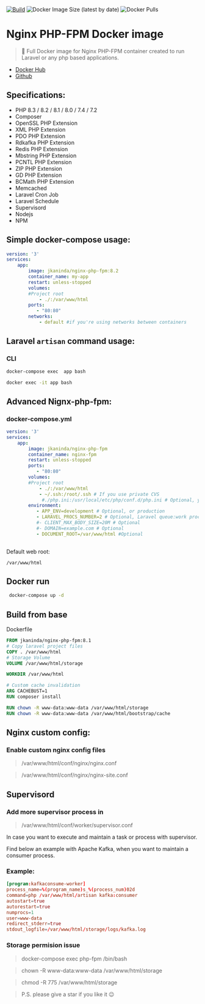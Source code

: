 [![Build](https://github.com/jkaninda/nginx-php-fpm/actions/workflows/build.yml/badge.svg)](https://github.com/jkaninda/nginx-php-fpm/actions/workflows/build.yml)
![Docker Image Size (latest by date)](https://img.shields.io/docker/image-size/jkaninda/nginx-php-fpm?style=flat-square)
![Docker Pulls](https://img.shields.io/docker/pulls/jkaninda/nginx-php-fpm?style=flat-square)

# Nginx PHP-FPM Docker image

> 🐳 Full Docker image for Nginx PHP-FPM container created to run Laravel or any php based applications.

- [Docker Hub](https://hub.docker.com/r/jkaninda/nginx-php-fpm)
- [Github](https://github.com/jkaninda/nginx-php-fpm)

## Specifications:

* PHP 8.3 / 8.2 / 8.1 / 8.0 / 7.4 / 7.2
* Composer
* OpenSSL PHP Extension
* XML PHP Extension
* PDO PHP Extension
* Rdkafka PHP Extension
* Redis PHP Extension
* Mbstring PHP Extension
* PCNTL PHP Extension
* ZIP PHP Extension
* GD PHP Extension
* BCMath PHP Extension
* Memcached
* Laravel Cron Job
* Laravel Schedule
* Supervisord
* Nodejs
* NPM

## Simple docker-compose usage:

```yml
version: '3'
services:
    app:
        image: jkaninda/nginx-php-fpm:8.2
        container_name: my-app
        restart: unless-stopped      
        volumes:
        #Project root
            - ./:/var/www/html
        ports:
           - "80:80"
        networks:
            - default #if you're using networks between containers

```
## Laravel `artisan` command usage:
### CLI
```sh
docker-compose exec  app bash

```
```sh
docker exec -it app bash

```

## Advanced Nignx-php-fpm:
### docker-compose.yml
```yml
version: '3'
services:
    app:
        image: jkaninda/nginx-php-fpm
        container_name: nginx-fpm
        restart: unless-stopped 
        ports:
           - "80:80"    
        volumes:
        #Project root
            - ./:/var/www/html
            - ~/.ssh:/root/.ssh # If you use private CVS
             #./php.ini:/usr/local/etc/php/conf.d/php.ini # Optional, your custom php init file
        environment:
           - APP_ENV=development # Optional, or production
           - LARAVEL_PROCS_NUMBER=2 # Optional, Laravel queue:work process number
           #- CLIENT_MAX_BODY_SIZE=20M # Optional
           #- DOMAIN=example.com # Optional
           - DOCUMENT_ROOT=/var/www/html #Optional
 
```
Default web root:
```
/var/www/html
```


## Docker run
```sh
 docker-compose up -d

```
## Build from base
Dockerfile
```Dockerfile
FROM jkaninda/nginx-php-fpm:8.1
# Copy laravel project files
COPY . /var/www/html
# Storage Volume
VOLUME /var/www/html/storage

WORKDIR /var/www/html

# Custom cache invalidation
ARG CACHEBUST=1
RUN composer install

RUN chown -R www-data:www-data /var/www/html/storage
RUN chown -R www-data:www-data /var/www/html/bootstrap/cache

```


## Nginx custom config:
### Enable custom nginx config files
> /var/www/html/conf/nginx/nginx.conf

> /var/www/html/conf/nginx/nginx-site.conf

## Supervisord
### Add more supervisor process in
> /var/www/html/conf/worker/supervisor.conf

In case you want to execute and maintain a task or process with supervisor.

Find below an example with Apache Kafka, when you want to maintain a consumer process.
### Example:
```conf
[program:kafkaconsume-worker]
process_name=%(program_name)s_%(process_num)02d
command=php /var/www/html/artisan kafka:consumer
autostart=true
autorestart=true
numprocs=1
user=www-data
redirect_stderr=true
stdout_logfile=/var/www/html/storage/logs/kafka.log
```

### Storage permision issue
> docker-compose exec php-fpm /bin/bash 

> chown -R www-data:www-data /var/www/html/storage

> chmod -R 775 /var/www/html/storage

> P.S. please give a star if you like it :wink:


